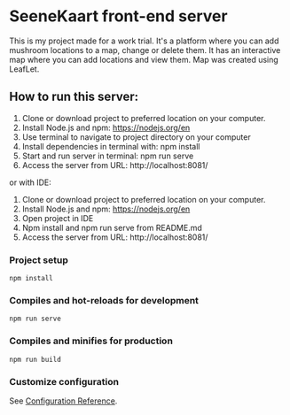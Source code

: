 # SeeneKaart front-end server

This is my project made for a work trial. It's a platform where you can add mushroom locations to a map, 
change or delete them. It has an interactive map where you can add locations and view them. 
Map was created using LeafLet.

## How to run this server:
1) Clone or download project to preferred location on your computer.
2) Install Node.js and npm: https://nodejs.org/en
3) Use terminal to navigate to project directory on your computer
4) Install dependencies in terminal with: npm install
5) Start and run server in terminal: npm run serve
6) Access the server from URL: http://localhost:8081/

or with IDE:
1) Clone or download project to preferred location on your computer.
2) Install Node.js and npm: https://nodejs.org/en
3) Open project in IDE
4) Npm install and npm run serve from README.md
5) Access the server from URL: http://localhost:8081/

### Project setup
```
npm install
```

### Compiles and hot-reloads for development
```
npm run serve
```

### Compiles and minifies for production
```
npm run build
```

### Customize configuration
See [Configuration Reference](https://cli.vuejs.org/config/).
